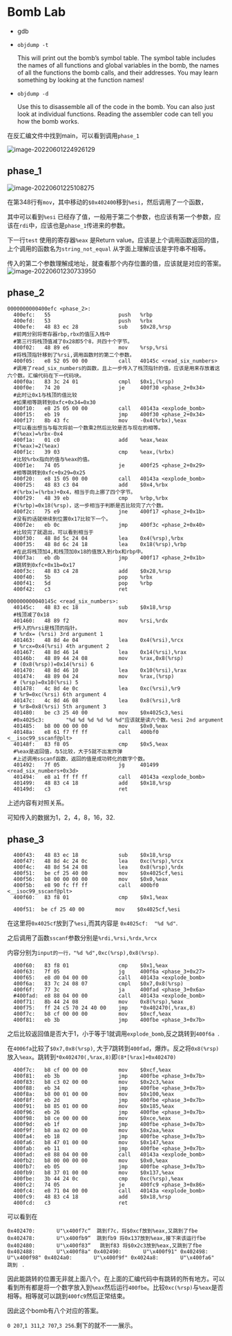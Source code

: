 # Bomb Lab

- gdb

- `objdump -t ` 

  This will print out the bomb’s symbol table. The symbol table includes the names of all functions and global variables in the bomb, the names of all the functions the bomb calls, and their addresses. You may learn something by looking at the function names!

- `objdump -d`

  Use this to disassemble all of the code in the bomb. You can also just look at individual functions. Reading the assembler code can tell you how the bomb works.

在反汇编文件中找到main，可以看到调用`phase_1`

![image-20220601224926129](https://cdn.jsdelivr.net/gh/zzzIDKu/image/image-20220601224926129.png)

## phase_1

![image-20220601225108275](https://cdn.jsdelivr.net/gh/zzzIDKu/image/image-20220601225108275.png)

在第348行有`mov`，其中移动的`$0x402400`移到`%esi`，然后调用了一个函数，

其中可以看到`%esi` 已经存了值，一般用于第二个参数，也应该有第一个参数，应该在`rdi`中，应该也是`phase_1`传进来的参数。

下一行`test` 使用的寄存器`%eax` 是Return value。应该是上个调用函数返回的值，上个调用的函数名为`string_not_equal` 从字面上理解应该是字符串不相等。

传入的第二个参数理解成地址，就查看那个内存位置的值，应该就是对应的答案。
![image-20220601230733950](https://cdn.jsdelivr.net/gh/zzzIDKu/image/image-20220601230733950.png)

## phase_2

~~~assembly
0000000000400efc <phase_2>:
  400efc:	55                   	push   %rbp
  400efd:	53                   	push   %rbx
  400efe:	48 83 ec 28          	sub    $0x28,%rsp
  #前两分别将寄存器rbp,rbx的值压入栈中
  #第三行将栈顶值减了0x28即5个8，共四十个字节。
  400f02:	48 89 e6             	mov    %rsp,%rsi
  #将栈顶指针移到了%rsi,调用函数时的第二个参数。
  400f05:	e8 52 05 00 00       	call   40145c <read_six_numbers>
  #调用了read_six_numbers的函数，且上一步传入了栈顶指针的值，应该是用来存放着这六个数。汇编代码在下一代码块。
  400f0a:	83 3c 24 01          	cmpl   $0x1,(%rsp)
  400f0e:	74 20                	je     400f30 <phase_2+0x34>
  #此时让0x1与栈顶的值比较
  #如果相等跳转到0xfc+0x34=0x30
  400f10:	e8 25 05 00 00       	call   40143a <explode_bomb>
  400f15:	eb 19                	jmp    400f30 <phase_2+0x34>
  400f17:	8b 43 fc             	mov    -0x4(%rbx),%eax
  #可以看出想当与每次将前一个数乘2然后比较是否与现在的相等。
  #(%eax)=%rbx-0x4
  400f1a:	01 c0                	add    %eax,%eax
  #(%eax)=2(%eax)
  400f1c:	39 03                	cmp    %eax,(%rbx)
  #比较%rbx指向的值与%eax的值。
  400f1e:	74 05                	je     400f25 <phase_2+0x29>
  #相等跳转到0xfc+0x29=0x25
  400f20:	e8 15 05 00 00       	call   40143a <explode_bomb>
  400f25:	48 83 c3 04          	add    $0x4,%rbx
  #(%rbx)=(%rbx)+0x4，相当于向上挪了四个字节。
  400f29:	48 39 eb             	cmp    %rbp,%rbx
  #(%rbp)=0x18(%rsp)，这一步相当于判断是否比较完了六个数。
  400f2c:	75 e9                	jne    400f17 <phase_2+0x1b>
  #没有的话就继续到位置0x17比较下一个。
  400f2e:	eb 0c                	jmp    400f3c <phase_2+0x40>
  #比较完了就退出，可以看到相当于
  400f30:	48 8d 5c 24 04       	lea    0x4(%rsp),%rbx
  400f35:	48 8d 6c 24 18       	lea    0x18(%rsp),%rbp
  #在此将栈顶加4,和栈顶加0x18的值放入到rbx和rbp中。
  400f3a:	eb db                	jmp    400f17 <phase_2+0x1b>
  #跳转到0xfc+0x1b=0x17
  400f3c:	48 83 c4 28          	add    $0x28,%rsp
  400f40:	5b                   	pop    %rbx
  400f41:	5d                   	pop    %rbp
  400f42:	c3                   	ret    
~~~

~~~assembly
000000000040145c <read_six_numbers>:
  40145c:	48 83 ec 18          	sub    $0x18,%rsp
  #栈顶减了0x18
  401460:	48 89 f2             	mov    %rsi,%rdx
  #传入的%rsi是栈顶的指针。
  # %rdx= (%rsi) 3rd argument 1
  401463:	48 8d 4e 04          	lea    0x4(%rsi),%rcx
  # %rcx=0x4(%rsi) 4th argument 2
  401467:	48 8d 46 14          	lea    0x14(%rsi),%rax
  40146b:	48 89 44 24 08       	mov    %rax,0x8(%rsp)
  # (0x8(%rsp))=0x14(%rsi) 6
  401470:	48 8d 46 10          	lea    0x10(%rsi),%rax
  401474:	48 89 04 24          	mov    %rax,(%rsp)
  # (%rsp)=0x10(%rsi) 5
  401478:	4c 8d 4e 0c          	lea    0xc(%rsi),%r9
  # %r9=0xc(%rsi) 6th argument 4
  40147c:	4c 8d 46 08          	lea    0x8(%rsi),%r8
  # %r8=0x8(%rsi) 5th argument 3
  401480:	be c3 25 40 00       	mov    $0x4025c3,%esi
  #0x4025c3:       "%d %d %d %d %d %d"应该就是读六个数。%esi 2nd argument
  401485:	b8 00 00 00 00       	mov    $0x0,%eax
  40148a:	e8 61 f7 ff ff       	call   400bf0 <__isoc99_sscanf@plt>
  40148f:	83 f8 05             	cmp    $0x5,%eax
  #%eax是返回值，与5比较，大于5就不出发炸弹
  #上述调用sscanf函数，返回的值是成功转化的数字个数。
  401492:	7f 05                	jg     401499 <read_six_numbers+0x3d>
  401494:	e8 a1 ff ff ff       	call   40143a <explode_bomb>
  401499:	48 83 c4 18          	add    $0x18,%rsp
  40149d:	c3                   	ret    
~~~

上述内容有对照关系。

可知传入的数据为1，2，4，8，16，32.

## phase_3

~~~assembly
  400f43:	48 83 ec 18          	sub    $0x18,%rsp
  400f47:	48 8d 4c 24 0c       	lea    0xc(%rsp),%rcx
  400f4c:	48 8d 54 24 08       	lea    0x8(%rsp),%rdx
  400f51:	be cf 25 40 00       	mov    $0x4025cf,%esi
  400f56:	b8 00 00 00 00       	mov    $0x0,%eax
  400f5b:	e8 90 fc ff ff       	call   400bf0 <__isoc99_sscanf@plt>
  400f60:	83 f8 01             	cmp    $0x1,%eax
~~~

`  400f51:	be cf 25 40 00       	mov    $0x4025cf,%esi`

在这里将`0x4025cf`放到了`%esi`,而其内容是 `0x4025cf:  "%d %d"`.

之后调用了函数`sscanf`参数分别是`%rdi,%rsi,%rdx,%rcx`

内容分别为`input的一行，"%d %d",0xc(%rsp),0x8(%rsp)`.

~~~assembly
  400f60:	83 f8 01             	cmp    $0x1,%eax
  400f63:	7f 05                	jg     400f6a <phase_3+0x27>
  400f65:	e8 d0 04 00 00       	call   40143a <explode_bomb>
  400f6a:	83 7c 24 08 07       	cmpl   $0x7,0x8(%rsp)
  400f6f:	77 3c                	ja     400fad <phase_3+0x6a>
  #400fad:	e8 88 04 00 00       	call   40143a <explode_bomb>
  400f71:	8b 44 24 08          	mov    0x8(%rsp),%eax
  400f75:	ff 24 c5 70 24 40 00 	jmp    *0x402470(,%rax,8)
  400f7c:	b8 cf 00 00 00       	mov    $0xcf,%eax
  400f81:	eb 3b                	jmp    400fbe <phase_3+0x7b>
~~~

之后比较返回值是否大于1，小于等于1就调用`explode_bomb`,反之跳转到`400f6a `.

在`4006fa`比较了`$0x7,0x8(%rsp)`, 大于7跳转到`400fad`，爆炸。反之将`0x8(%rsp)`放入`%eax`。跳转到`*0x402470(,%rax,8)`即`(8*[%rax]+0x402470)`

~~~assembly
  400f7c:	b8 cf 00 00 00       	mov    $0xcf,%eax
  400f81:	eb 3b                	jmp    400fbe <phase_3+0x7b>
  400f83:	b8 c3 02 00 00       	mov    $0x2c3,%eax
  400f88:	eb 34                	jmp    400fbe <phase_3+0x7b>
  400f8a:	b8 00 01 00 00       	mov    $0x100,%eax
  400f8f:	eb 2d                	jmp    400fbe <phase_3+0x7b>
  400f91:	b8 85 01 00 00       	mov    $0x185,%eax
  400f96:	eb 26                	jmp    400fbe <phase_3+0x7b>
  400f98:	b8 ce 00 00 00       	mov    $0xce,%eax
  400f9d:	eb 1f                	jmp    400fbe <phase_3+0x7b>
  400f9f:	b8 aa 02 00 00       	mov    $0x2aa,%eax
  400fa4:	eb 18                	jmp    400fbe <phase_3+0x7b>
  400fa6:	b8 47 01 00 00       	mov    $0x147,%eax
  400fab:	eb 11                	jmp    400fbe <phase_3+0x7b>
  400fad:	e8 88 04 00 00       	call   40143a <explode_bomb>
  400fb2:	b8 00 00 00 00       	mov    $0x0,%eax
  400fb7:	eb 05                	jmp    400fbe <phase_3+0x7b>
  400fb9:	b8 37 01 00 00       	mov    $0x137,%eax
  400fbe:	3b 44 24 0c          	cmp    0xc(%rsp),%eax
  400fc2:	74 05                	je     400fc9 <phase_3+0x86>
  400fc4:	e8 71 04 00 00       	call   40143a <explode_bomb>
  400fc9:	48 83 c4 18          	add    $0x18,%rsp
  400fcd:	c3                   	ret
~~~

可以看到在

`0x402470:       U"\x400f7c“  跳到f7c，将$0xcf放到%eax,又跳到了fbe
0x402478:       U"\x400fb9“  跳到fb9 将0x137放到%eax,接下来该运行fbe
0x402480:       U"\x400f83“   跳到f83 将$0x2c3放到%eax,又跳到了fbe
0x402488:       U"\x400f8a"
0x402490:       U"\x400f91"
0x402498:       U"\x400f98"
0x4024a0:       U"\x400f9f"
0x4024a8:       U"\x400fa6"  跳到 `   .

因此能跳转的位置无非就上面八个。在上面的汇编代码中有跳转的所有地方。可以看到所有都是将一个数字放入到`%eax`然后运行`400fbe`。比较`0xc(%rsp)`与`%eax`是否相等。相等就可以跳到`400fc9`然后正常结束。

因此这个bomb有八个对应的答案。

`0 207`,`1 311`,`2 707`,`3 256`.剩下的就不一一展示。

 



